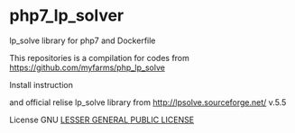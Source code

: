 # php7_lp_solver
lp_solve library for php7 and Dockerfile

This repositories is a compilation for codes from 
https://github.com/myfarms/php_lp_solve

Install instruction



and official relise lp_solve library from http://lpsolve.sourceforge.net/ v.5.5

License GNU [LESSER GENERAL PUBLIC LICENSE](http://lpsolve.sourceforge.net/5.5/LGPL.htm)


